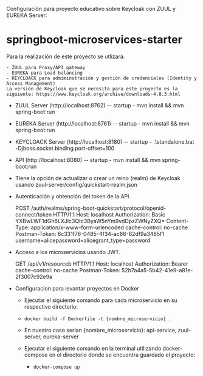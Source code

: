Configuración para proyecto educativo sobre Keycloak con ZUUL y EUREKA Server:

# springboot-microservices-starter

Para la realización de este proyecto se utlizará:

	- ZUUL para Proxy/API gateway
	- EUREKA para Load balancing
	- KEYCLOACK para admiminstración y gestión de credenciales (Identity y Access Management)
	La versión de Keycloak que se necesita para este proyecto es la siguiente: https://www.keycloak.org/archive/downloads-4.8.3.html
	

- ZUUL Server (http://localhost:8762)
	-- startup - mvn install && mvn spring-boot:run
- EUREKA Server (http://localhost:8761) 
	-- startup - mvn install && mvn spring-boot:run
- KEYCLOACK Server (http://localhost:8180)
	-- startup - .\standalone.bat -Djboss.socket.binding.port-offset=100
- API (http://localhost:8080)
	-- startup - mvn install && mvn spring-boot:run
	
- Tiene la opción de actualizar o crear un reino (realm) de Keycloak usando zuul-server/config/quickstart-realm.json	
	
- Autenticación y obtención del token de la API.

	POST /auth/realms/spring-boot-quickstart/protocol/openid-connect/token HTTP/1.1
	Host: localhost
	Authorization: Basic YXBwLWF1dGh6LXJlc3Qtc3ByaW5nYm9vdDpzZWNyZXQ=
	Content-Type: application/x-www-form-urlencoded
	cache-control: no-cache
	Postman-Token: 6c331f76-0485-4f34-ac86-82df9a3485f1
	username=alicepassword=alicegrant_type=password
	
- Acceso a los microservicios usando JWT.

	GET /api/v1/resourceb HTTP/1.1
	Host: localhost
	Authorization: Bearer <JSON Web Token>
	cache-control: no-cache
	Postman-Token: 52b7a4a5-5b42-41e9-a81e-2f3007c92e9a

- Configuracíon para levantar proyectos en Docker
	- Ejecutar el siguiente comando para cada microservicio en su respectivo directorio:
 	- `docker build -f Dockerfile -t {nombre_microservicio} .`

	- En nuestro caso serían {nombre_microservicio}:
	api-service, zuul-server, eureka-server

	- Ejecutar el siguiente comando en la terminal utilizando docker-compose en el directorio donde se encuentra guardado el proyecto:
        - `docker-compose up` 
           
